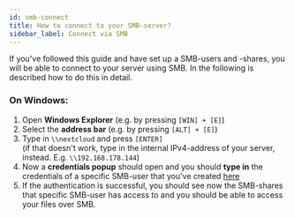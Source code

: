 ```yaml
---
id: smb-connect
title: How to connect to your SMB-server?
sidebar_label: Connect via SMB
---
```


If you've followed this guide and have set up a SMB-users and -shares, you will be able to connect to your server using SMB. In the following is described how to do this in detail.

### On Windows:
1. Open **Windows Explorer** (e.g. by pressing `[WIN] + [E]`)
2. Select the **address bar** (e.g. by pressing `[ALT] + [E]`)
3. Type in `\\nextcloud` and press `[ENTER]`<br/>
(if that doesn't work, type in the internal IPv4-address of your server, instead. E.g. `\\192.168.178.144`)
4. Now a **credentials popup** should open and you should **type in** the credentials of a specific SMB-user that you've created [here](./create-users)
5. If the authentication is successful, you should see now the SMB-shares that specific SMB-user has access to and you should be able to access your files over SMB.